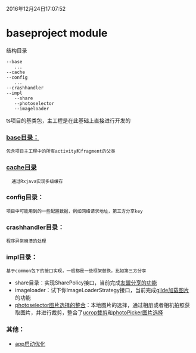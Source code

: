 2016年12月24日17:07:52
# baseproject module
结构目录
 ```
 --base
    ...
 --cache
 --config
    ...
 --crashhandler
 --impl
    --share
    --photoselector
    --imageloader
 ```
 ts项目的基类包，主工程是在此基础上直接进行开发的



### [base目录：](BASEACTIVITY.md)
    包含项目主工程中的所有activity和fragment的父类
### [cache目录](CACHE.md)
      通过Rxjava实现多级缓存
### config目录：
    项目中可能用到的一些配置数据，例如网络请求地址，第三方分享key
### crashhandler目录：
    程序异常崩溃的处理
### impl目录：
    基于common包下的接口实现，一般都是一些框架替换，比如第三方分享
   - share目录：实现SharePolicy接口，当前完成[友盟分享的功能](THIRDSHARE.md)
   - imageloader：试下你ImageLoaderStrategy接口，当前完成[gilde加载图片](IMAGELOADER.md)的功能
   - [photoselector图片选择的整合](PHOTOSELECTOR.md)：本地图片的选择，通过相册或者相机拍照获取图片，并进行裁剪，整合了[ucrop裁剪](UCROP.md)和[photoPicker图片选择](PHOTOPICKER.md)
### 其他：
   - [app启动优化](APPLAUNCHEROPTIMIZE.md)

